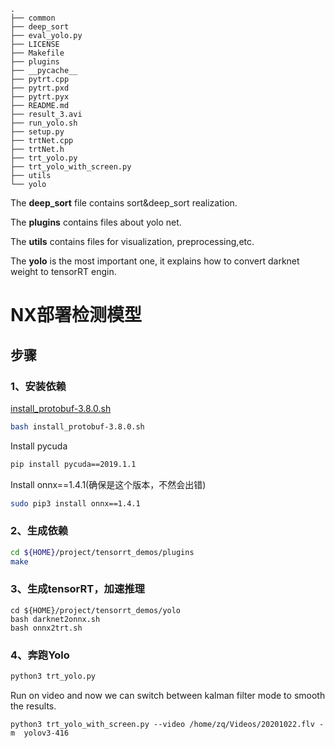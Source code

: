 <!--
 * @Author: your name
 * @Date: 2020-10-26 17:59:59
 * @LastEditTime: 2020-10-26 18:10:13
 * @LastEditors: Please set LastEditors
 * @Description: In User Settings Edit
 * @FilePath: /yolov3_tensorrt/README.md
-->
```
.
├── common
├── deep_sort
├── eval_yolo.py
├── LICENSE
├── Makefile
├── plugins
├── __pycache__
├── pytrt.cpp
├── pytrt.pxd
├── pytrt.pyx
├── README.md
├── result_3.avi
├── run_yolo.sh
├── setup.py
├── trtNet.cpp
├── trtNet.h
├── trt_yolo.py
├── trt_yolo_with_screen.py
├── utils
└── yolo
```
The **deep_sort** file contains sort&deep_sort realization.

The **plugins** contains files about yolo net.

The **utils** contains files for visualization, preprocessing,etc.

The **yolo** is the most important one, it explains how to convert darknet weight to tensorRT engin.


# NX部署检测模型

## 步骤

### 1、安装依赖

[install_protobuf-3.8.0.sh](https://github.com/jkjung-avt/jetson_nano/blob/master/install_protobuf-3.8.0.sh)

```bash
bash install_protobuf-3.8.0.sh
```

Install pycuda

```bash
pip install pycuda==2019.1.1
```

Install onnx==1.4.1(确保是这个版本，不然会出错)

```bash
sudo pip3 install onnx==1.4.1
```

### 2、生成依赖

```bash
cd ${HOME}/project/tensorrt_demos/plugins
make
```

### 3、生成tensorRT，加速推理

```
cd ${HOME}/project/tensorrt_demos/yolo
bash darknet2onnx.sh
bash onnx2trt.sh
```

### 4、奔跑Yolo

```bash
python3 trt_yolo.py
```

Run on video and now we can switch between kalman filter mode to smooth the results.
```
python3 trt_yolo_with_screen.py --video /home/zq/Videos/20201022.flv -m  yolov3-416
```
